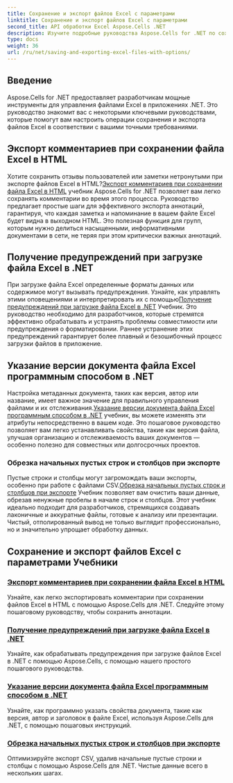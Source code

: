 ```yaml
---
title: Сохранение и экспорт файлов Excel с параметрами
linktitle: Сохранение и экспорт файлов Excel с параметрами
second_title: API обработки Excel Aspose.Cells .NET
description: Изучите подробные руководства Aspose.Cells for .NET по сохранению и экспорту файлов Excel. Узнайте, как обрабатывать комментарии, свойства документа, предупреждения и обрезку данных.
type: docs
weight: 36
url: /ru/net/saving-and-exporting-excel-files-with-options/
---
```

## Введение

Aspose.Cells for .NET предоставляет разработчикам мощные инструменты для управления файлами Excel в приложениях .NET. Это руководство знакомит вас с некоторыми ключевыми руководствами, которые помогут вам настроить операции сохранения и экспорта файлов Excel в соответствии с вашими точными требованиями.

## Экспорт комментариев при сохранении файла Excel в HTML

 Хотите сохранить отзывы пользователей или заметки нетронутыми при экспорте файлов Excel в HTML?[Экспорт комментариев при сохранении файла Excel в HTML](./exporting-comments/) учебник Aspose.Cells for .NET позволяет вам легко сохранять комментарии во время этого процесса. Руководство предлагает простые шаги для эффективного экспорта аннотаций, гарантируя, что каждая заметка и напоминание в вашем файле Excel будет видна в выходном HTML. Это полезная функция для групп, которым нужно делиться насыщенными, информативными документами в сети, не теряя при этом критически важных аннотаций. 

## Получение предупреждений при загрузке файла Excel в .NET

 При загрузке файла Excel определенные форматы данных или содержимое могут вызывать предупреждения. Узнайте, как управлять этими оповещениями и интерпретировать их с помощью[Получение предупреждений при загрузке файла Excel в .NET](./getting-warnings-while-loading-excel-file/) Учебник. Это руководство необходимо для разработчиков, которые стремятся эффективно обрабатывать и устранять проблемы совместимости или предупреждения о форматировании. Раннее устранение этих предупреждений гарантирует более плавный и безошибочный процесс загрузки файлов в приложение.

## Указание версии документа файла Excel программным способом в .NET

 Настройка метаданных документа, таких как версия, автор или название, имеет важное значение для правильного управления файлами и их отслеживания.[Указание версии документа файла Excel программным способом в .NET](./specifying-document-version-of-excel-file/) учебник, вы можете изменять эти атрибуты непосредственно в вашем коде. Это пошаговое руководство позволяет вам легко устанавливать свойства, такие как версия файла, улучшая организацию и отслеживаемость ваших документов — особенно полезно для совместных или долгосрочных проектов.

### Обрезка начальных пустых строк и столбцов при экспорте

Пустые строки и столбцы могут загромождать ваши экспорты, особенно при работе с файлами CSV.[Обрезка начальных пустых строк и столбцов при экспорте](./trimming-leading-blank-rows-and-columns/) Учебник позволяет вам очистить ваши данные, обрезав ненужные пробелы в начале строк и столбцов. Этот учебник идеально подходит для разработчиков, стремящихся создавать лаконичные и аккуратные файлы, готовые к анализу или презентации. Чистый, отполированный вывод не только выглядит профессионально, но и значительно упрощает обработку данных.

## Сохранение и экспорт файлов Excel с параметрами Учебники
### [Экспорт комментариев при сохранении файла Excel в HTML](./exporting-comments/)
Узнайте, как легко экспортировать комментарии при сохранении файлов Excel в HTML с помощью Aspose.Cells для .NET. Следуйте этому пошаговому руководству, чтобы сохранить аннотации.
### [Получение предупреждений при загрузке файла Excel в .NET](./getting-warnings-while-loading-excel-file/)
Узнайте, как обрабатывать предупреждения при загрузке файлов Excel в .NET с помощью Aspose.Cells, с помощью нашего простого пошагового руководства.
### [Указание версии документа файла Excel программным способом в .NET](./specifying-document-version-of-excel-file/)
Узнайте, как программно указать свойства документа, такие как версия, автор и заголовок в файле Excel, используя Aspose.Cells для .NET, с помощью пошаговых инструкций.
### [Обрезка начальных пустых строк и столбцов при экспорте](./trimming-leading-blank-rows-and-columns/)
Оптимизируйте экспорт CSV, удалив начальные пустые строки и столбцы с помощью Aspose.Cells для .NET. Чистые данные всего в нескольких шагах.